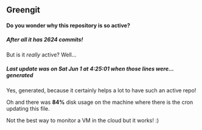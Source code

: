 ## Greengit

#### Do you wonder why this repository is so active?

##### After all it has 2624 commits!

But is it *really* active? Well...

##### Last update was on Sat Jun 1 at 4:25:01 when those lines were... generated

Yes, generated, because it certainly helps a lot to have such an active repo!

Oh and there was **84%** disk usage on the machine
where there is the cron updating this file.

Not the best way to monitor a VM in the cloud but it works! :)
